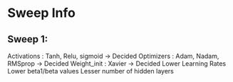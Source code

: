 # Sweep Info 

## Sweep 1:
Activations :  Tanh, Relu, sigmoid -> Decided
Optimizers : Adam, Nadam, RMSprop -> Decided
Weight_init : Xavier -> Decided
Lower Learning Rates
Lower beta1/beta values
Lesser number of hidden layers